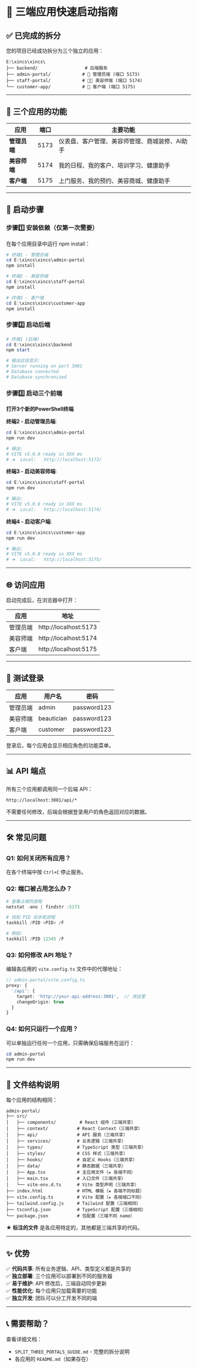 # 🚀 三端应用快速启动指南

## ✅ 已完成的拆分

您的项目已经成功拆分为三个独立的应用：

```
E:\xincs\xincs\
├── backend/                  # 后端服务
├── admin-portal/            # 👑 管理员端 (端口 5173)
├── staff-portal/            # 👩‍💼 美容师端 (端口 5174)  
└── customer-app/            # 👤 客户端 (端口 5175)
```

---

## 📱 三个应用的功能

| 应用 | 端口 | 主要功能 |
|------|------|---------|
| **管理员端** | 5173 | 仪表盘、客户管理、美容师管理、商城装修、AI助手 |
| **美容师端** | 5174 | 我的日程、我的客户、培训学习、健康助手 |
| **客户端** | 5175 | 上门服务、我的预约、美容商城、健康助手 |

---

## 🎯 启动步骤

### 步骤1️⃣ 安装依赖（仅第一次需要）

在每个应用目录中运行 npm install：

```powershell
# 终端1 - 管理员端
cd E:\xincs\xincs\admin-portal
npm install

# 终端2 - 美容师端
cd E:\xincs\xincs\staff-portal
npm install

# 终端3 - 客户端
cd E:\xincs\xincs\customer-app
npm install
```

### 步骤2️⃣ 启动后端

```powershell
# 终端1 (后端)
cd E:\xincs\xincs\backend
npm start

# 输出应该显示:
# Server running on port 3001
# Database connected
# Database synchronized
```

### 步骤3️⃣ 启动三个前端

**打开3个新的PowerShell终端**

**终端2 - 启动管理员端**:
```powershell
cd E:\xincs\xincs\admin-portal
npm run dev

# 输出: 
# VITE v5.0.8 ready in XXX ms
# ➜  Local:   http://localhost:5173/
```

**终端3 - 启动美容师端**:
```powershell
cd E:\xincs\xincs\staff-portal
npm run dev

# 输出:
# VITE v5.0.8 ready in XXX ms
# ➜  Local:   http://localhost:5174/
```

**终端4 - 启动客户端**:
```powershell
cd E:\xincs\xincs\customer-app
npm run dev

# 输出:
# VITE v5.0.8 ready in XXX ms
# ➜  Local:   http://localhost:5175/
```

---

## 🌐 访问应用

启动完成后，在浏览器中打开：

| 应用 | 地址 |
|------|------|
| 管理员端 | http://localhost:5173 |
| 美容师端 | http://localhost:5174 |
| 客户端 | http://localhost:5175 |

---

## 🔐 测试登录

| 应用 | 用户名 | 密码 |
|------|--------|------|
| 管理员端 | admin | password123 |
| 美容师端 | beautician | password123 |
| 客户端 | customer | password123 |

登录后，每个应用会显示相应角色的功能菜单。

---

## 📊 API 端点

所有三个应用都调用同一个后端 API：

```
http://localhost:3001/api/*
```

不需要任何修改，后端会根据登录用户的角色返回对应的数据。

---

## 🛠️ 常见问题

### Q1: 如何关闭所有应用？

在各个终端中按 `Ctrl+C` 停止服务。

### Q2: 端口被占用怎么办？

```powershell
# 查看占用的进程
netstat -ano | findstr :5173

# 找到 PID 后杀死进程
taskkill /PID <PID> /F

# 例如:
taskkill /PID 12345 /F
```

### Q3: 如何修改 API 地址？

编辑各应用的 `vite.config.ts` 文件中的代理地址：

```typescript
// admin-portal/vite.config.ts
proxy: {
  '/api': {
    target: 'http://your-api-address:3001',  // 改这里
    changeOrigin: true
  }
}
```

### Q4: 如何只运行一个应用？

可以单独运行任何一个应用，只需确保后端服务在运行：

```powershell
cd admin-portal
npm run dev
```

---

## 📁 文件结构说明

每个应用的结构相同：

```
admin-portal/
├── src/
│   ├── components/         # React 组件（三端共享）
│   ├── context/           # React Context（三端共享）
│   ├── api/               # API 服务（三端共享）
│   ├── services/          # 业务逻辑（三端共享）
│   ├── types/             # TypeScript 类型（三端共享）
│   ├── styles/            # CSS 样式（三端共享）
│   ├── hooks/             # 自定义 Hooks（三端共享）
│   ├── data/              # 静态数据（三端共享）
│   ├── App.tsx            # 主应用文件（★ 各端不同）
│   ├── main.tsx           # 入口文件（三端共享）
│   └── vite-env.d.ts      # Vite 类型声明（三端共享）
├── index.html             # HTML 模板（★ 各端不同标题）
├── vite.config.ts         # Vite 配置（★ 各端端口不同）
├── tailwind.config.js     # Tailwind 配置（三端相同）
├── tsconfig.json          # TypeScript 配置（三端相同）
└── package.json           # 包配置（三端不同 name）
```

**★ 标注的文件** 是各应用特定的，其他都是三端共享的代码。

---

## ✨ 优势

✅ **代码共享**: 所有业务逻辑、API、类型定义都是共享的  
✅ **独立部署**: 三个应用可以部署到不同的服务器  
✅ **易于维护**: API 修改后，三端自动同步更新  
✅ **性能优化**: 每个应用只加载需要的功能  
✅ **独立开发**: 团队可以分工开发不同的端  

---

## 📞 需要帮助？

查看详细文档：
- `SPLIT_THREE_PORTALS_GUIDE.md` - 完整的拆分说明
- 各应用的 `README.md`（如果存在）


